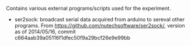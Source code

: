  
Contains various external programs/scripts used for the experiment.

* ser2sock: broadcast serial data acquired from arduino to sereval other programs. From https://github.com/nutechsoftware/ser2sock/, version as of 2014/05/16, commit c664aab39a05116f1dfec50f9a29bcf26e9e99bb